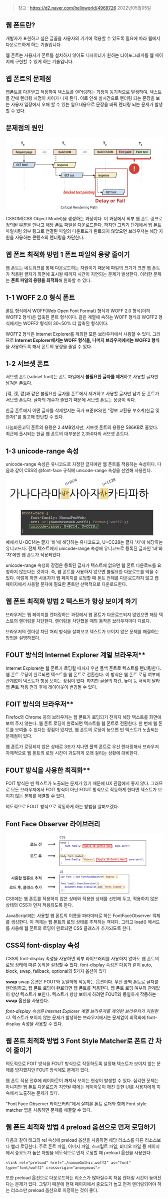 > 참고 : https://d2.naver.com/helloworld/4969726
2022년05월05일

## 웹 폰트란?
개발자가 표현하고 싶은 글꼴을 사용자의 기기에 적용할 수 있도록 필요에 따라 웹에서 다운로드하게 하는 기술입니다.

웹 폰트는 사용자가 폰트를 설치하지 않아도 디자이너가 원하는 타이포그래피를 웹 페이지에 구현할 수 있게 하는 기술입니다.

## 웹 폰트의 문제점
웹폰트를 다운받고 적용하여 텍스트를 렌더링하는 과정이 동기적으로 발생하여. 텍스트들 간에 렌더링 시점이 차이가 나게 된다. 이로 인해 실시간으로 렌더링 되는 문장을 보는 사용자 입장에서 오해 할 수 있는 일으내용으로 문장을 바꿔 렌더링 되는 문제가 발생할 수 있다.

## 문제점의 원인
![](https://github.com/anotheranotherhoon/TIL/blob/master/Web/img/rendering.png?raw=true)

CSSOM(CSS Object Model)을 생성하는 과정이다. 
이 과정에서 외부 웹 폰트 링크로 정의된 부분을 만나고 해당 폰트 파일을 다운로드한다.
하지만 그리기 단계에서 웹 폰트 파일처럼 외부 링크로 연결된 파일의 다운로드가 완료되지 않았으면 브라우저는 해당 자원을 사용하는 콘텐츠의 렌더링을 차단한다.

## 웹 폰트 최적화 방법 1 폰트 파일의 용량 줄이기
웹 폰트는 네트워크를 통해 다운로드하는 자원이기 때문에 파일의 크기가 크면 웹 폰트가 적용된 글자가 화면에 표시될 때까지 시간이 지연되는 문제가 발생한다. 
이러한 문제는 **폰트 파일의 용량을 최적화**해 완화할 수 있다.

## 1-1 WOFF 2.0 형식 폰트
폰트 형식에서 WOFF(Web Open Font Format) 형식과 WOFF 2.0 형식(이하 WOFF2 형식)은 압축된 폰트 형식이다.
같은 계열에 속하는 WOFF 형식과 WOFF2 형식에서는 WOFF2 형식이 30~50% 더 압축된 형식이다.

WOFF2 형식은 Internet Explorer를 제외한 모든 브라우저에서 사용할 수 있다.
그러므로 **Internet Explorer에서는 WOFF 형식을,
나머지 브라우저에서는 WOFF2 형식**을 사용하도록 해서 폰트의 용량을 줄일 수 있다.

## 1-2 서브셋 폰트
서브셋 폰트(subset font)는 폰트 파일에서 **불필요한 글자를 제거**하고 사용할 글자만 남겨둔 폰트다.

[갞, 갡, 갫]과 같은 불필요한 글자를 폰트에서 제거하고 사용할 글자만 남겨 둔 폰트가 서브셋 폰트다. 글자의 개수가 줄었기 때문에 서브셋 폰트는 용량이 작다.

한글 폰트에서 어떤 글자를 삭제할지는 국가 표준(KS)인 "정보 교환용 부호계(한글 및 한자)"를 참고해 판단할 수 있다.

나눔바른고딕 폰트의 용량은 2.4MB였지만, 서브셋 폰트의 용량은 586KB로 줄었다.
최근에 출시되는 한글 웹 폰트의 대부분은 2,350자의 서브셋 폰트다. 

## 1-3 unicode-range 속성

unicode-range 속성은 유니코드로 지정한 글자에만 웹 폰트를 적용하는 속성이다. 다음과 같이 CSS의 @font-face 규칙에 unicode-range 속성을 선언해 사용한다.
<br>
![](https://github.com/anotheranotherhoon/TIL/blob/master/Web/img/unicode_range.png?raw=true)
예에서 U+BC14는 글자 '바'에 해당하는 유니코드고, U+CC28는 글자 '차'에 해당하는 유니코드다. 
전체 텍스트에서 unicode-range 속성에 유니코드로 등록된 글자인 '바'와 '차'에만 웹 폰트가 적용되었다.

unicode-range 속성의 장점은 등록된 글자가 텍스트에 없으면 웹 폰트 다운로드를 요청하지 않는다는 것이다.
즉, 웹 폰트를 사용하지 않으면 불필요한 다운로드를 막을 수 있다.
이렇게 하면 사용자가 웹 페이지를 로딩할 때 폰트 전체를 다운로드하지 않고 웹 페이지에서 사용할 문자에 필요한 폰트만 선택적으로 다운로드한다.
## 웹 폰트 최적화 방법 2 텍스트가 항상 보이게 하기
브라우저는 웹 페이지를 렌더링하는 과정에서 웹 폰트가 다운로드되지 않았으면 해당 텍스트의 렌더링을 차단한다. 렌더링을 차단했을 때의 동작은 브라우저마다 다르다.

브라우저의 렌더링 차단 처리 방식을 살펴보고 텍스트가 보이지 않은 문제를 해결하는 방법을 설명하겠다.


## FOUT 방식의 Internet Explorer 계열 브라우저**
Internet Explorer는 웹 폰트가 로딩될 때까지 우선 폴백 폰트로 텍스트를 렌더링한다. 웹 폰트 로딩이 완료되면 텍스트를 웹 폰트로 전환한다. 이 방식은 웹 폰트 로딩 여부에 관계없이 텍스트가 항상 보이는 장점이 있다. 하지만 글꼴의 자간, 높이 등 서식이 달라 웹 폰트 적용 전과 후에 레이아웃이 변경될 수 있다.<br>

## FOIT 방식의 브라우저**

Firefox와 Chrome 등의 브라우저는 웹 폰트가 로딩되기 전까지 해당 텍스트를 화면에 보여 주지 않는다.
웹 폰트 로딩이 완료되면 텍스트를 웹 폰트로 전환한다. 
한 번에 웹 폰트를 보여줄 수 있다는 장점이 있지만, 웹 폰트의 로딩이 늦으면 빈 텍스트가 노출되는 문제점이 있다.

웹 폰트가 로딩되지 않은 상태로 3초가 지나면 폴백 폰트로 우선 렌더링해서 브라우저 자체적으로 웹 폰트의 로딩 시간이 과도하게 오래 걸리는 상황에 대비한다.<br>
## FOUT 방식을 사용한 최적화**

FOIT 방식은 빈 텍스트가 노출되는 문제가 있기 때문에 UX 관점에서 좋지 않다.
그러므로 모든 브라우저에서 FOIT 방식이 아닌 FOUT 방식으로 작동하게 한다면 텍스트가 보이지 않는 문제를 해결할 수 있다.

의도적으로 FOUT 방식으로 작동하게 하는 방법을 살펴보겠다.
## Font Face Observer 라이브러리
![](https://github.com/anotheranotherhoon/TIL/blob/master/Web/img/font_face_observer.png?raw=true)
CSS에는 웹 폰트를 적용하지 않은 상태와 적용한 상태를 선언해 두고, 적용하지 않은 상태의 CSS가 먼저 적용되도록 한다.

JavaScript에는 사용할 웹 폰트의 이름을 파라미터로 하는 FontFaceObserver 객체를 생성한다. 
이 객체는 웹 폰트의 로딩 상태를 추적하는 객체다. 그리고 load() 메서드를 사용해 웹 폰트의 로딩이 완료되면 CSS 클래스가 추가되도록 한다.

## CSS의 font-display 속성
CSS의 font-display 속성을 사용하면 외부 라이브러리를 사용하지 않아도 웹 폰트의 로딩 상태에 따른 동작을 설정할 수 있다.
font-display 속성은 다음과 같이 auto, block, swap, fallback, optional의 5가지 옵션이 있다

**swap**
swap 옵션은 FOUT와 동일하게 작동하는 옵션이다. 우선 폴백 폰트로 글자를 렌더링하고, 웹 폰트 로딩이 완료되면 웹 폰트를 적용한다. 웹 폰트 로딩 여부와 관계없이 항상 텍스트가 보인다.
텍스트가 항상 보이게 하려면 FOUT와 동일하게 작동하는 **swap** 옵션을 사용한다.


_font-display 속성은 Internet Explorer 계열 브라우저를 제외한 브라우저가 지원한다._ 텍스트가 보이지 않는 문제가 발생하는 브라우저에서는 문제없이 최적화에 font-display 속성을 사용할 수 있다.

## 웹 폰트 최적화 방법 3 Font Style Matcher로 폰트 간 차이 줄이기

의도적으로 FOIT 방식을 FOUT 방식으로 작동하도록 설정해 텍스트가 보이지 않는 문제를 방지했지만 FOUT 방식에도 문제가 있다.

웹 폰트 적용 전후에 레이아웃이 깨져서 보이는 현상이 발생할 수 있다.
심각한 문제는 아니지만 웹 폰트 다운로드가 지연될 때에는 레이아웃이 깨진 듯한 UI를 사용자에게 지속해서 노출하는 문제가 있다.

"Font Face Observer 라이브러리"에서 살펴본 폰트 로더와 함께 Font style matcher 앱을 사용하면 문제를 해결할 수 있다.

## 웹 폰트 최적화 방법 4 preload 옵션으로 먼저 로딩하기
다음과 같이 <link>태그의 rel 속성에 preload 옵션을 사용하면 해당 리소스를 다른 리소스보다 빨리 로딩한다.
주로 폰트 파일, 이미지 파일, 스크립트 파일, 비디오 파일 등 페이지에서 중요도가 높은 자원을 의도적으로 먼저 로딩할 때 preload 옵션을 사용한다.
```
<link rel="preload" href="./nanumGothic.woff2" as="font" type="font/woff2" crossorigin="anonymous"> 
```
또한 preload 옵션으로 다운로드하는 리소스가 많아질수록 처음 렌더링 시간이 늦어진다는 문제가 있다. 그렇기 때문에 현재 페이지에서 중요도가 높고 먼저 렌더링되어야 하는 리소스만 preload 옵션으로 지정하는 것이 좋다.

